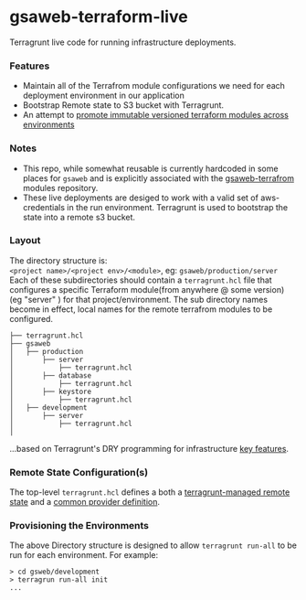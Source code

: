 # gsaweb-terraform-live
Terragrunt live code for running infrastructure deployments.

### Features
* Maintain all of the Terrafrom module configurations we need for each deployment environment in our application
* Bootstrap Remote state to S3 bucket with Terragrunt.
* An attempt to [promote immutable versioned terraform modules across environments](https://terragrunt.gruntwork.io/docs/getting-started/quick-start/#promote-immutable-versioned-terraform-modules-across-environments)

### Notes
* This repo, while somewhat reusable is currently hardcoded in some places for `gsaweb` and is explicitly associated with the [gsaweb-terrafrom](https://github.com/nanoMFG/gsaweb-terraform) modules repository.
* These live deployments are desiged to work with a valid set of aws-credentials in the run environment.  Terragrunt is used to bootstrap the state into a remote s3 bucket.  

### Layout
The directory structure is:  
`<project name>/<project env>/<module>`, eg: `gsaweb/production/server`   
Each of these subdirectories should contain a `terragrunt.hcl` file that configures a specific Terraform module(from anywhere @ some version) (eg "server" ) for that project/environment.  The sub directory names become in effect, local names for the remote terrafrom modules to be configured.  
```
├── terragrunt.hcl
├── gsaweb  
│   ├── production
│       ├── server
│           ├── terragrunt.hcl
│       ├── database
│           ├── terragrunt.hcl
│       ├── keystore
│           ├── terragrunt.hcl
│   ├── development
│       ├── server
│           ├── terragrunt.hcl
│   
```
...based on Terragrunt's DRY programming for infrastructure [key features](https://terragrunt.gruntwork.io/docs/getting-started/quick-start/#key-features).

### Remote State Configuration(s)
The top-level `terragrunt.hcl` defines a both a [terragrunt-managed remote state](https://terragrunt.gruntwork.io/docs/getting-started/quick-start/#keep-your-backend-configuration-dry) and a [common provider definition](https://terragrunt.gruntwork.io/docs/getting-started/quick-start/#keep-your-provider-configuration-dry).

### Provisioning the Environments
The above Directory structure is designed to allow `terragrunt run-all` to be run for each environment. For example:  
```
> cd gsweb/development
> terragrun run-all init
...
```

